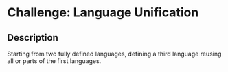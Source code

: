 # Challenge: Language Unification

## Description

Starting from two fully defined languages, defining a third language reusing all or parts of the first languages.
